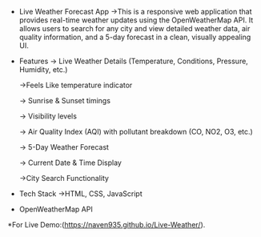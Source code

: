 
* Live Weather Forecast App
  ->This is a responsive web application that provides real-time weather updates using the OpenWeatherMap API.
  It allows users to search for any city and view detailed weather data, air quality information, and a 5-day forecast in a clean, visually appealing UI.

* Features
  -> Live Weather Details (Temperature, Conditions, Pressure, Humidity, etc.)

  ->Feels Like temperature indicator

  -> Sunrise & Sunset timings

  -> Visibility levels

  -> Air Quality Index (AQI) with pollutant breakdown (CO, NO2, O3, etc.)

  -> 5-Day Weather Forecast

  -> Current Date & Time Display

  ->City Search Functionality

* Tech Stack
  ->HTML, CSS, JavaScript

* OpenWeatherMap API

*For Live Demo:(https://naven935.github.io/Live-Weather/).
